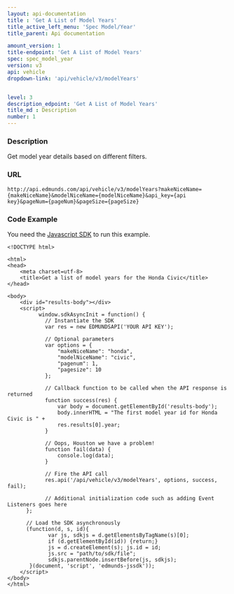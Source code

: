 ```yaml
---
layout: api-documentation
title : 'Get A List of Model Years'
title_active_left_menu: 'Spec Model/Year'
title_parent: Api documentation

amount_version: 1
title-endpoint: 'Get A List of Model Years'
spec: spec_model_year
version: v3
api: vehicle
dropdown-link: 'api/vehicle/v3/modelYears'


level: 3
description_edpoint: 'Get A List of Model Years'
title_md : Description
number: 1
---
```


### Description

Get model year details based on different filters.

### URL

    http://api.edmunds.com/api/vehicle/v3/modelYears?makeNiceName={makeNiceName}&modelNiceName={modelNiceName}&api_key={api key}&pageNum={pageNum}&pageSize={pageSize}
    
### Code Example

You need the [Javascript SDK](https://github.com/EdmundsAPI/edmunds-javascript-sdk) to run this example.

    <!DOCTYPE html>

    <html>
    <head>
        <meta charset=utf-8>
        <title>Get a list of model years for the Honda Civic</title>
    </head>

    <body>
        <div id="results-body"></div>
        <script>
              window.sdkAsyncInit = function() {
                // Instantiate the SDK
                var res = new EDMUNDSAPI('YOUR API KEY');

                // Optional parameters
                var options = {
                    "makeNiceName": "honda",
                    "modelNiceName": "civic",
                    "pagenum": 1,
                    "pagesize": 10
                };

                // Callback function to be called when the API response is returned
                function success(res) {
                    var body = document.getElementById('results-body');
                    body.innerHTML = "The first model year id for Honda Civic is " + 
                    res.results[0].year;
                }

                // Oops, Houston we have a problem!
                function fail(data) {
                    console.log(data);
                }

                // Fire the API call
                res.api('/api/vehicle/v3/modelYears', options, success, fail);

                // Additional initialization code such as adding Event Listeners goes here
          };

          // Load the SDK asynchronously
          (function(d, s, id){
                 var js, sdkjs = d.getElementsByTagName(s)[0];
                 if (d.getElementById(id)) {return;}
                 js = d.createElement(s); js.id = id;
                 js.src = "path/to/sdk/file";
                 sdkjs.parentNode.insertBefore(js, sdkjs);
           }(document, 'script', 'edmunds-jssdk'));
        </script>
    </body>
    </html>
